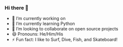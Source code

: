 ### Hi there 👋

- 🔭 I’m currently working on 
- 🌱 I’m currently learning Python
- 👯 I’m looking to collaborate on open source projects
- 😄 Pronouns: He/Him/His
- ⚡ Fun fact: I like to Surf, Dive, Fish, and Skateboard!

<!--
**BuddhaTheChef/BuddhaTheChef** is a ✨ _special_ ✨ repository because its `README.md` (this file) appears on your GitHub profile.

Here are some ideas to get you started:


-->
